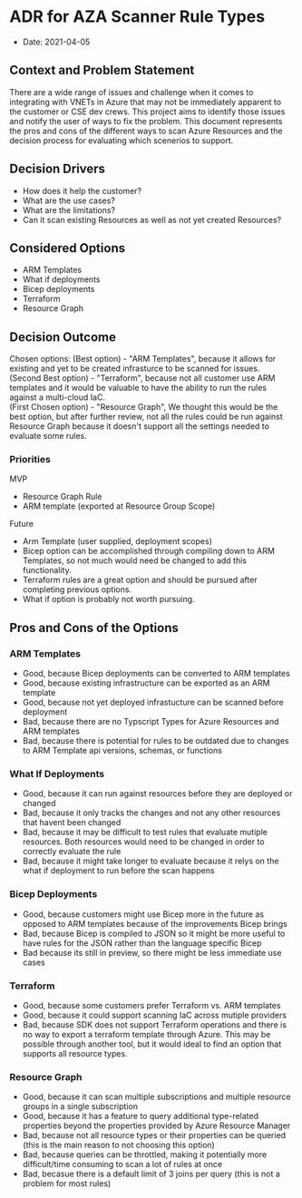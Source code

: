 # ADR for AZA Scanner Rule Types 
* Date: 2021-04-05

## Context and Problem Statement

There are a wide range of issues and challenge when it comes to integrating with VNETs in Azure that may not be immediately apparent to the customer or CSE dev crews. This project aims to identify those issues and notify the user of ways to fix the problem. This document represents the pros and cons of the different ways to scan Azure Resources and the decision process for evaluating which scenerios to support. 

## Decision Drivers

* How does it help the customer?
* What are the use cases?
* What are the limitations?
* Can it scan existing Resources as well as not yet created Resources?

## Considered Options

* ARM Templates
* What if deployments
* Bicep deployments
* Terraform
* Resource Graph

## Decision Outcome

Chosen options: 
(Best option) - "ARM Templates", because it allows for existing and yet to be created infrasturce to be scanned for issues.     
(Second Best option) - "Terraform", because not all customer use ARM templates and it would be valuable to have the ability to run the rules against a multi-cloud IaC.  
(First Chosen option) - "Resource Graph", We thought this would be the best option, but after further review, not all the rules could be run against Resource Graph because it doesn't support all the settings needed to evaluate some rules.  

### Priorities
MVP  
* Resource Graph Rule
* ARM template (exported at Resource Group Scope)  

Future 
* Arm Template (user supplied, deployment scopes)
* Bicep option can be accomplished through compiling down to ARM Templates, so not much would need be changed to add this functionality.
* Terraform rules are a great option and should be pursued after completing previous options.   
* What if option is probably not worth pursuing.   

## Pros and Cons of the Options 

### ARM Templates

* Good, because Bicep deployments can be converted to ARM templates
* Good, because existing infrastructure can be exported as an ARM template 
* Good, because not yet deployed infrastucture can be scanned before deployment  
* Bad, because there are no Typscript Types for Azure Resources and ARM templates
* Bad, because there is potential for rules to be outdated due to changes to ARM Template api versions, schemas, or functions

### What If Deployments

* Good, because it can run against resources before they are deployed or changed
* Bad, because it only tracks the changes and not any other resources that havent been changed
* Bad, because it may be difficult to test rules that evaluate mutiple resources. Both resources would need to be changed in order to correctly evaluate the rule
* Bad, because it might take longer to evaluate because it relys on the what if deployment to run before the scan happens

### Bicep Deployments

* Good, because customers might use Bicep more in the future as opposed to ARM templates because of the improvements Bicep brings 
* Bad, because Bicep is compiled to JSON so it might be more useful to have rules for the JSON rather than the language specific Bicep
* Bad because its still in preview, so there might be less immediate use cases

### Terraform

* Good, because some customers prefer Terraform vs. ARM templates 
* Good, because it could support scanning IaC across mutiple providers
* Bad, because SDK does not support Terraform operations and there is no way to export a terraform template through Azure. This may be possible through another tool, but it would ideal to find an option that supports all resource types.

### Resource Graph

* Good, because it can scan multiple subscriptions and multiple resource groups in a single subscription
* Good, because it has a feature to query additional type-related properties beyond the properties provided by Azure Resource Manager
* Bad, because not all resource types or their properties can be queried (this is the main reason to not choosing this option)
* Bad, because queries can be throttled, making it potentially more difficult/time consuming to scan a lot of rules at once
* Bad, becasue there is a default limit of 3 joins per query (this is not a problem for most rules)
